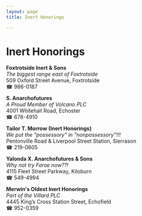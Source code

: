 ```yaml
---
layout: page 
title: Inert Honorings

---
```



# Inert Honorings


 **Foxtrotside Inert & Sons**  
_The biggest range east of Foxtrotside_  
509 Oxford Street Avenue, Foxtrotside  
☎ 986-0187

**S. Anarchofutures**  
_A Proud Member of Volcano PLC_  
4001 Whitehall Road, Echoster  
☎ 678-4910

**Tailor T. Morrow (Inert Honorings)**  
_We put the "possessory" in "nonpossessory"!!!_  
Pentonville Road & Liverpool Street Station, Sierrason  
☎ 219-0605

**Yalonda X. Anarchofutures & Sons**  
_Why not try Faroe now??!_  
4115 Fleet Street Parkway, Kiloburn  
☎ 549-4994

**Merwin's Oldest Inert Honorings**  
_Part of the Villard PLC_  
4445 King’s Cross Station Street, Echofield  
☎ 952-0359

